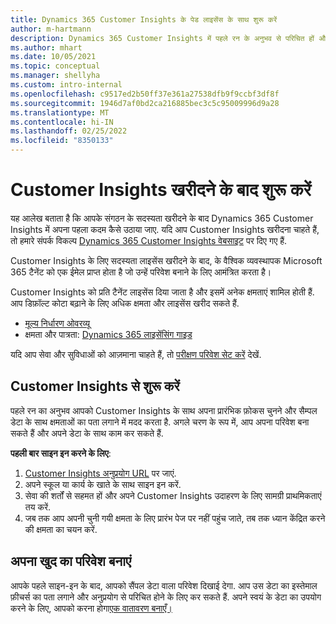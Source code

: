 ```yaml
---
title: Dynamics 365 Customer Insights के पेड लाइसेंस के साथ शुरू करें
author: m-hartmann
description: Dynamics 365 Customer Insights में पहले रन के अनुभव से परिचित हों और इसकी क्षमताओं का पता लगाएं.
ms.author: mhart
ms.date: 10/05/2021
ms.topic: conceptual
ms.manager: shellyha
ms.custom: intro-internal
ms.openlocfilehash: c9517ed2b50ff37e361a27538dfb9f9ccbf3df8f
ms.sourcegitcommit: 1946d7af0bd2ca216885bec3c5c95009996d9a28
ms.translationtype: MT
ms.contentlocale: hi-IN
ms.lasthandoff: 02/25/2022
ms.locfileid: "8350133"
---
```

# <a name="get-started-after-purchasing-customer-insights"></a>Customer Insights खरीदने के बाद शुरू करें

यह आलेख बताता है कि आपके संगठन के सदस्यता खरीदने के बाद Dynamics 365 Customer Insights में अपना पहला कदम कैसे उठाया जाए. यदि आप Customer Insights खरीदना चाहते हैं, तो हमारे संपर्क विकल्प [Dynamics 365 Customer Insights वेबसाइट](https://dynamics.microsoft.com/ai/customer-insights/) पर दिए गए हैं. 

Customer Insights के लिए सदस्यता लाइसेंस खरीदने के बाद, के वैश्विक व्यवस्थापक Microsoft 365 टैनेंट को एक ईमेल प्राप्त होता है जो उन्हें परिवेश बनाने के लिए आमंत्रित करता है। 

Customer Insights को प्रति टैनेंट लाइसेंस दिया जाता है और इसमें अनेक क्षमताएं शामिल होती हैं. आप डिफ़ॉल्ट कोटा बढ़ाने के लिए अधिक क्षमता और लाइसेंस खरीद सकते हैं. 
- [मूल्य निर्धारण ओवरव्यू](https://dynamics.microsoft.com/ai/customer-insights/pricing/)
- क्षमता और पात्रता: [Dynamics 365 लाइसेंसिंग गाइड](https://go.microsoft.com/fwlink/?LinkId=866544)

यदि आप सेवा और सुविधाओं को आज़माना चाहते हैं, तो [परीक्षण परिवेश सेट करें](trial-signup.md) देखें.

## <a name="start-with-customer-insights"></a>Customer Insights से शुरू करें

पहले रन का अनुभव आपको Customer Insights के साथ अपना प्रारंभिक फ़ोकस चुनने और सैम्पल डेटा के साथ क्षमताओं का पता लगाने में मदद करता है. अगले चरण के रूप में, आप अपना परिवेश बना सकते हैं और अपने डेटा के साथ काम कर सकते हैं.

**पहली बार साइन इन करने के लिए**:

1. [Customer Insights अनुप्रयोग URL](https://home.ci.ai.dynamics.com) पर जाएं.
1. अपने स्कूल या कार्य के खाते के साथ साइन इन करें. 
1. सेवा की शर्तों से सहमत हों और अपने Customer Insights उदाहरण के लिए सामग्री प्राथमिकताएं तय करें.
1. जब तक आप अपनी चुनी गयी क्षमता के लिए प्रारंभ पेज पर नहीं पहुंच जाते, तब तक ध्यान केंद्रित करने की क्षमता का चयन करें.

## <a name="create-your-own-environment"></a>अपना खुद का परिवेश बनाएं

आपके पहले साइन-इन के बाद, आपको सैंपल डेटा वाला परिवेश दिखाई देगा. आप उस डेटा का इस्तेमाल फ़ीचर्स का पता लगाने और अनुप्रयोग से परिचित होने के लिए कर सकते हैं. अपने स्वयं के डेटा का उपयोग करने के लिए, आपको करना होगा[एक वातावरण बनाएँ।](audience-insights/get-started-paid.md)



